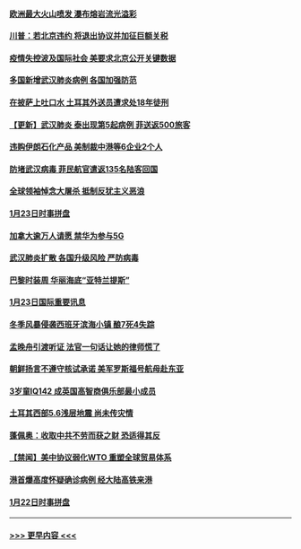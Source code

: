 #### [欧洲最大火山喷发 瀑布熔岩流光溢彩](../pages/prog202/a102760310.md?t=01250655) 
#### [川普：若北京违约 将退出协议并加征巨额关税](../pages/prog202/a102760250.md?t=01250655) 
#### [疫情失控波及国际社会 美要求北京公开关键数据](../pages/prog202/a102760245.md?t=01250655) 
#### [多国新增武汉肺炎病例 各国加强防范](../pages/prog202/a102760214.md?t=01250655) 
#### [在披萨上吐口水 土耳其外送员遭求处18年徒刑](../pages/prog202/a102759979.md?t=01250655) 
#### [【更新】武汉肺炎 泰出现第5起病例 菲送返500旅客](../pages/prog202/a102758911.md?t=01250655) 
#### [违购伊朗石化产品 美制裁中港等6企业2个人](../pages/prog202/a102759952.md?t=01250655) 
#### [防堵武汉病毒 菲民航官遣返135名陆客回国](../pages/prog202/a102759946.md?t=01250655) 
#### [全球领袖悼念大屠杀 抵制反犹主义恶浪](../pages/prog202/a102759678.md?t=01250655) 
#### [1月23日时事拼盘](../pages/prog202/a102759599.md?t=01250655) 
#### [加拿大逾万人请愿 禁华为参与5G](../pages/prog202/a102759553.md?t=01250655) 
#### [武汉肺炎扩散 各国升级风险 严防病毒](../pages/prog202/a102759400.md?t=01250655) 
#### [巴黎时装周 华丽海底“亚特兰提斯”](../pages/prog202/a102759217.md?t=01250655) 
#### [1月23日国际重要讯息](../pages/prog202/a102759199.md?t=01250655) 
#### [冬季风暴侵袭西班牙滨海小镇 酿7死4失踪](../pages/prog202/a102759119.md?t=01250655) 
#### [孟晚舟引渡听证 法官一句话让她的律师慌了](../pages/prog202/a102759060.md?t=01250655) 
#### [朝鲜扬言不遵守核试承诺 美军罗斯福号航母赴东亚](../pages/prog202/a102759001.md?t=01250655) 
#### [3岁童IQ142 成英国高智商俱乐部最小成员](../pages/prog202/a102758990.md?t=01250655) 
#### [土耳其西部5.6浅层地震 尚未传灾情](../pages/prog202/a102758903.md?t=01250655) 
#### [蓬佩奥：收取中共不劳而获之财 恐适得其反](../pages/prog202/a102758889.md?t=01250655) 
#### [【禁闻】美中协议弱化WTO 重塑全球贸易体系](../pages/prog202/a102758790.md?t=01250655) 
#### [港首爆高度怀疑确诊病例 经大陆高铁来港](../pages/prog202/a102758613.md?t=01250655) 
#### [1月22日时事拼盘](../pages/prog202/a102758615.md?t=01250655) 

----
#### [ >>> 更早内容 <<< ](../indexes/prog202-earlier.md)
